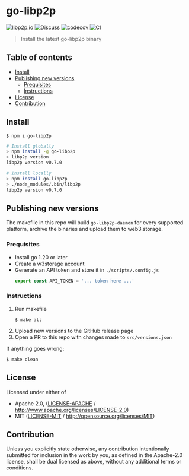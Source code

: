 # go-libp2p <!-- omit in toc -->

[![libp2p.io](https://img.shields.io/badge/project-libp2p-yellow.svg?style=flat-square)](http://libp2p.io/)
[![Discuss](https://img.shields.io/discourse/https/discuss.libp2p.io/posts.svg?style=flat-square)](https://discuss.libp2p.io)
[![codecov](https://img.shields.io/codecov/c/github/libp2p/npm-go-libp2p.svg?style=flat-square)](https://codecov.io/gh/libp2p/npm-go-libp2p)
[![CI](https://img.shields.io/github/actions/workflow/status/libp2p/npm-go-libp2p/js-test-and-release.yml?branch=master\&style=flat-square)](https://github.com/libp2p/npm-go-libp2p/actions/workflows/js-test-and-release.yml?query=branch%3Amaster)

> Install the latest go-libp2p binary

## Table of contents <!-- omit in toc -->

- [Install](#install)
- [Publishing new versions](#publishing-new-versions)
  - [Prequisites](#prequisites)
  - [Instructions](#instructions)
- [License](#license)
- [Contribution](#contribution)

## Install

```console
$ npm i go-libp2p
```

```sh
# Install globally
> npm install -g go-libp2p
> libp2p version
libp2p version v0.7.0

# Install locally
> npm install go-libp2p
> ./node_modules/.bin/libp2p
libp2p version v0.7.0
```

## Publishing new versions

The makefile in this repo will build `go-libp2p-daemon` for every supported platform,
archive the binaries and upload them to web3.storage.

### Prequisites

- Install go 1.20 or later
- Create a w3storage account
- Generate an API token and store it in `./scripts/.config.js`
    ```js
    export const API_TOKEN = '... token here ...'
    ```

### Instructions

1. Run makefile
    ```console
    $ make all
    ```
2. Upload new versions to the GitHub release page
3. Open a PR to this repo with changes made to `src/versions.json`

If anything goes wrong:

```console
$ make clean
```

## License

Licensed under either of

- Apache 2.0, ([LICENSE-APACHE](LICENSE-APACHE) / <http://www.apache.org/licenses/LICENSE-2.0>)
- MIT ([LICENSE-MIT](LICENSE-MIT) / <http://opensource.org/licenses/MIT>)

## Contribution

Unless you explicitly state otherwise, any contribution intentionally submitted for inclusion in the work by you, as defined in the Apache-2.0 license, shall be dual licensed as above, without any additional terms or conditions.
